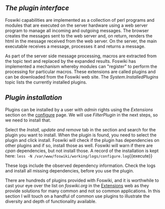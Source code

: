 ## _The plugin interface_	

Foswiki capabilities are implemented as a collection of perl programs and modules that are executed on the server hardware using a web server program to manage all incoming and outgoing messages. The browser creates the messages sent to the web server and, on return, renders the html in the message received from the web server. On the server, the main executable receives a message, processes it and returns a message.

As part of the server side message processing, macros are extracted from the topic text and replaced by the expanded results. Foswiki has implemented a mechanism whereby modules can "register" to perform the processing for particular macros. These extensions are called plugins and can be downloaded from the Foswiki web site. The _System.InstalledPlugins_ topic lists the currently installed plugins.

## _Plugin installation_	

Plugins can be installed by a user with _admin_ rights using the _Extensions_ section on the [configure](/devwiki/bin/edit/NopHttps/HOST_SUBDOMAIN-80-KATACODA_HOST/environments/katacoda/com/foswiki/bin/Configure?topicparent=KatacodaCourses/Foswiki1/Extensions.ScenarioStep01 "Create this topic") page. We will use _FilterPlugin_ in the next steps, so we need to install that.

Select the _Install, update and remove_ tab in the section and search for the plugin you want to install. When the plugin is found, you need to select the plugin and click install. Foswiki will check if the plugin has dependencies on other plugins and if so, install those as well. Foswiki will warn if there are _cpan_ dependencies, but not install those. A record of the installation is kept here: `less -N /var/www/foswiki/working/logs/configure.log`{{execute}}

These logs include the observed dependency information. Check the logs and install all missing dependencies, before you use the plugin.

There are hundreds of plugins provided with Foswiki, and it is worthwhile to cast your eye over the list on _foswiki.org_ in the [Extensions](https://foswiki.org/Extensions) web as they provide solutions for many common and not so common applications. In this section I will touch on a handful of common use plugins to illustrate the diversity and depth of functionality available.

